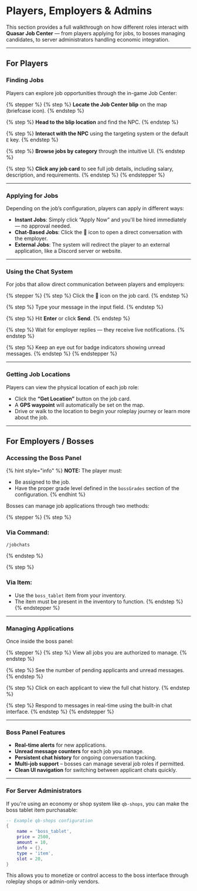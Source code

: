 # Players, Employers & Admins

This section provides a full walkthrough on how different roles interact with **Quasar Job Center** — from players applying for jobs, to bosses managing candidates, to server administrators handling economic integration.

***

## For Players

### **Finding Jobs**

Players can explore job opportunities through the in-game Job Center:

{% stepper %}
{% step %}
**Locate the Job Center blip** on the map (briefcase icon).
{% endstep %}

{% step %}
**Head to the blip location** and find the NPC.
{% endstep %}

{% step %}
**Interact with the NPC** using the targeting system or the default `E` key.
{% endstep %}

{% step %}
**Browse jobs by category** through the intuitive UI.
{% endstep %}

{% step %}
**Click any job card** to see full job details, including salary, description, and requirements.
{% endstep %}
{% endstepper %}

***

### **Applying for Jobs**

Depending on the job’s configuration, players can apply in different ways:

* **Instant Jobs**: Simply click “Apply Now” and you'll be hired immediately — no approval needed.
* **Chat-Based Jobs**: Click the 💬 icon to open a direct conversation with the employer.
* **External Jobs**: The system will redirect the player to an external application, like a Discord server or website.

***

### **Using the Chat System**

For jobs that allow direct communication between players and employers:

{% stepper %}
{% step %}
Click the 💬 icon on the job card.
{% endstep %}

{% step %}
Type your message in the input field.
{% endstep %}

{% step %}
Hit **Enter** or click **Send**.
{% endstep %}

{% step %}
Wait for employer replies — they receive live notifications.
{% endstep %}

{% step %}
Keep an eye out for badge indicators showing unread messages.
{% endstep %}
{% endstepper %}

***

### **Getting Job Locations**

Players can view the physical location of each job role:

* Click the **“Get Location”** button on the job card.
* A **GPS waypoint** will automatically be set on the map.
* Drive or walk to the location to begin your roleplay journey or learn more about the job.

***

## For Employers / Bosses

### **Accessing the Boss Panel**

{% hint style="info" %}
**NOTE:** The player must:

* Be assigned to the job.
* Have the proper grade level defined in the `bossGrades` section of the configuration.
{% endhint %}

Bosses can manage job applications through two methods:

{% stepper %}
{% step %}
### **Via Command:**

```bash
/jobchats
```
{% endstep %}

{% step %}
### **Via Item:**

* Use the `boss_tablet` item from your inventory.
* The item must be present in the inventory to function.
{% endstep %}
{% endstepper %}

***

### **Managing Applications**

Once inside the boss panel:

{% stepper %}
{% step %}
View all jobs you are authorized to manage.
{% endstep %}

{% step %}
See the number of pending applicants and unread messages.
{% endstep %}

{% step %}
Click on each applicant to view the full chat history.
{% endstep %}

{% step %}
Respond to messages in real-time using the built-in chat interface.
{% endstep %}
{% endstepper %}

***

### **Boss Panel Features**

* **Real-time alerts** for new applications.
* **Unread message counters** for each job you manage.
* **Persistent chat history** for ongoing conversation tracking.
* **Multi-job support** – bosses can manage several job roles if permitted.
* **Clean UI navigation** for switching between applicant chats quickly.

***

### For Server Administrators

If you're using an economy or shop system like `qb-shops`, you can make the boss tablet item purchasable:

```lua
-- Example qb-shops configuration
{
    name = 'boss_tablet',
    price = 2500,
    amount = 10,
    info = {},
    type = 'item',
    slot = 20,
}
```

This allows you to monetize or control access to the boss interface through roleplay shops or admin-only vendors.
